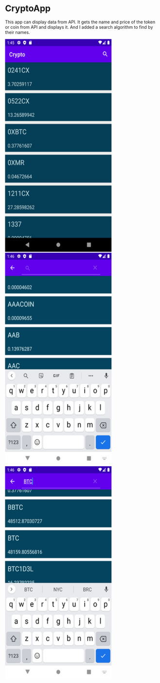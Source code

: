 # CryptoApp

This app can display data from API. It gets the name and price of the token or coin from API and displays it. And I added a search algorithm to find by their names.

 <img src="ss2/CryptoHome.png" width="350" height="700"> <img src="ss2/CryptoS1.png" width="350" height="700"> <img src="ss2/CryptoS2.png" width="350" height="700">

 


